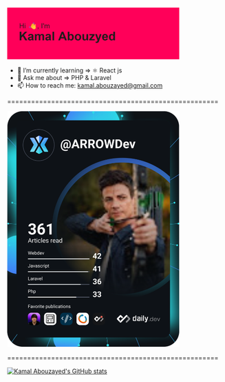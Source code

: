 <!--
**Kamal-Abouzayed/Kamal-Abouzayed** is a ✨ _special_ ✨ repository because its `README.md` (this file) appears on your GitHub profile.

Here are some ideas to get you started:
-->


<a href="https://github.com/Kamal-Abouzayed"><img src="https://github.com/Kamal-Abouzayed/Kamal-Abouzayed/blob/main/header.png" width="400" alt="Kamal Abouzayed"/></a>


<!-- - 🔭 I’m currently working on ... -->
- 🌱 I’m currently learning => ⚛️ React js
- 💬 Ask me about => PHP & Laravel
- 📫 How to reach me: kamal.abouzayed@gmail.com
<!-- - 👯 I’m looking to collaborate on ... -->
<!-- - 🤔 I’m looking for help with ... -->
<!-- - 😄 Pronouns: ... -->
<!-- - ⚡ Fun fact: ... -->

=====================================================


<a href="https://app.daily.dev/ARROWDev"><img src="https://github.com/Kamal-Abouzayed/Kamal-Abouzayed/blob/main/devcard.svg" width="400" alt="Kamal Abouzayed's Dev Card"/></a>


=====================================================


[![Kamal Abouzayed's GitHub stats](https://github-readme-stats.vercel.app/api?username=Kamal-Abouzayed&show_icons=true&theme=dracula)](https://github.com/Kamal-Abouzayed/Kamal-Abouzayed/blob/main/README.md)
